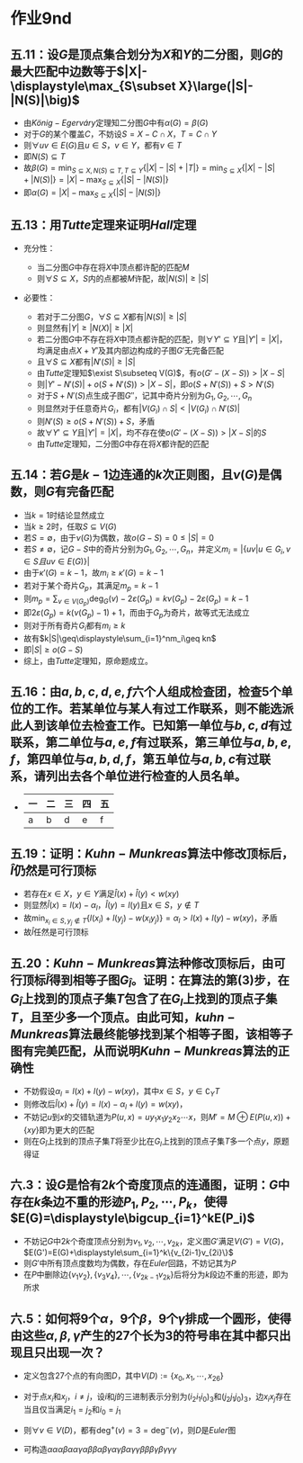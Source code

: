 # 作业9nd

## 五.11：设$G$是顶点集合划分为$X$和$Y$的二分图，则$G$的最大匹配中边数等于$|X|-\displaystyle\max_{S\subset X}\large(|S|-|N(S)|\big)$

- 由$König-Egerváry$定理知二分图$G$中有$\alpha(G)=\beta(G)$
- 对于$G$的某个覆盖$C$，不妨设$S=X-C\cap X$，$T=C\cap Y$
- 则$\forall uv\in E(G)$且$u\in S$，$v\in Y$，都有$v\in T$
- 即$N(S)\subseteq T$
- 故$\beta(G)=\displaystyle\min_{S\subseteq X,N(S)\subseteq T,T\subseteq Y}\left\{|X|-|S|+|T|\right\}=\min_{S\subseteq X}\left\{|X|-|S|+|N(S)|\right\}=|X|-\max_{S\subseteq X}\left\{|S|-|N(S)|\right\}$
- 即$\alpha(G)=|X|-\displaystyle\max_{S\subseteq X}\left\{|S|-|N(S)|\right\}$

## 五.13：用$Tutte$定理来证明$Hall$定理

- 充分性：
    - 当二分图$G$中存在将$X$中顶点都许配的匹配$M$
    - 则$\forall S\subseteq X$，$S$内的点都被$M$许配，故$|N(S)|\geq|S|$

- 必要性：
    - 若对于二分图$G$，$\forall S\subseteq X$都有$|N(S)|\geq|S|$
    - 则显然有$|Y|\geq|N(X)|\geq|X|$
    - 若二分图$G$中不存在将$X$中顶点都许配的匹配，则$\forall Y'\subseteq Y$且$|Y'|=|X|$，均满足由点$X+Y'$及其内部边构成的子图$G'$无完备匹配
    - 且$\forall S\subseteq X$都有$|N'(S)|\geq|S|$
    - 由$Tutte$定理知$\exist S\subseteq V(G)$，有$o(G'-(X-S))>|X-S|$
    - 则$|Y'-N'(S)|+o(S+N'(S))>|X-S|$，即$o(S+N'(S))+S>N'(S)$
    - 对于$S+N'(S)$点生成子图$G''$，记其中奇片分别为$G_1,G_2,\cdots,G_n$
    - 则显然对于任意奇片$G_i$，都有$|V(G_i)\cap S|<|V(G_i)\cap N'(S)|$
    - 则$N'(S)\geq o(S+N'(S))+S$，矛盾
    - 故$\forall Y'\subseteq Y$且$|Y'|=|X|$，均不存在使$o(G'-(X-S))>|X-S|$的$S$
    - 由$Tutte$定理知，二分图$G$中存在将$X$都许配的匹配

## 五.14：若$G$是$k-1$边连通的$k$次正则图，且$\nu(G)$是偶数，则$G$有完备匹配

- 当$k=1$时结论显然成立
- 当$k\geq2$时，任取$S\subseteq V(G)$
- 若$S=\emptyset$，由于$\nu(G)$为偶数，故$o(G-S)=0\leq|S|=0$
- 若$S\neq\emptyset$，记$G-S$中的奇片分别为$G_1,G_2,\cdots,G_n$，并定义$m_i=|\{uv|u\in G_i,v\in S且uv\in E(G)\}|$
- 由于$\kappa'(G)=k-1$，故$m_i\geq\kappa'(G)=k-1$
- 若对于某个奇片$G_p$，其满足$m_p=k-1$
- 则$m_p=\displaystyle\sum_{v\in V(G_p)}\deg_G(v)-2\varepsilon(G_p)=k\nu(G_p)-2\varepsilon(G_p)=k-1$
- 即$2\varepsilon(G_p)=k(\nu(G_p)-1)+1$，而由于$G_p$为奇片，故等式无法成立
- 则对于所有奇片$G_i$都有$m_i\geq k$
- 故有$k|S|\geq\displaystyle\sum_{i=1}^nm_i\geq kn$
- 即$|S|\geq o(G-S)$
- 综上，由$Tutte$定理知，原命题成立。

## 五.16：由$a,b,c,d,e,f$六个人组成检查团，检查$5$个单位的工作。若某单位与某人有过工作联系，则不能选派此人到该单位去检查工作。已知第一单位与$b,c,d$有过联系，第二单位与$a,e,f$有过联系，第三单位与$a,b,e,f$，第四单位与$a,b,d,f$，第五单位与$a,b,c$有过联系，请列出去各个单位进行检查的人员名单。

- | 一   | 二   | 三   | 四   | 五   |
    | ---- | ---- | ---- | ---- | ---- |
    | a    | b    | d    | e    | f    |

## 五.19：证明：$Kuhn-Munkreas$算法中修改顶标后，$\hat{l}$仍然是可行顶标

- 若存在$x\in X$，$y\in Y$满足$\hat{l}(x)+\hat{l}(y)<w(xy)$
- 则显然$\hat{l}(x)=l(x)-\alpha_l$，$\hat{l}(y)=l(y)$且$x\in S$，$y\not\in T$
- 故$\displaystyle\min_{x_i\in S,y_j\not\in T}\{l(x_i)+l(y_j)-w(x_iy_j)\}=\alpha_l>l(x)+l(y)-w(xy)$，矛盾
- 故$\hat{l}$任然是可行顶标

## 五.20：$Kuhn-Munkreas$算法种修改顶标后，由可行顶标$\hat{l}$得到相等子图$G_{\hat{l}}$。证明：在算法的第$(3)$步，在$G_{\hat{l}}$上找到的顶点子集$T$包含了在$G_l$上找到的顶点子集$T$，且至少多一个顶点。由此可知，$kuhn-Munkreas$算法最终能够找到某个相等子图，该相等子图有完美匹配，从而说明$Kuhn-Munkreas$算法的正确性

- 不妨假设$\alpha_l=l(x)+l(y)-w(xy)$，其中$x\in S$，$y\in \complement_YT$
- 则修改后$\hat{l}(x)+\hat{l}(y)=l(x)-\alpha_l+l(y)=w(xy)$，
- 不妨记$u$到$x$的交错轨道为$P(u,x)=uy_1x_1y_2x_2\cdots x$，则$M'=M\oplus E(P(u,x))+\{xy\}$即为更大的匹配
- 则在$G_{\hat{l}}$上找到的顶点子集$T$将至少比在$G_l$上找到的顶点子集$T$多一个点$y$，原题得证

## 六.3：设$G$是恰有$2k$个奇度顶点的连通图，证明：$G$中存在$k$条边不重的形迹$P_1,P_2,\cdots,P_k$，使得$E(G)=\displaystyle\bigcup_{i=1}^kE(P_i)$

- 不妨记$G$中$2k$个奇度顶点分别为$v_1,v_2,\cdots,v_{2k}$，定义图$G'$满足$V(G')=V(G)$，$E(G')=E(G)+\displaystyle\sum_{i=1}^k\{v_{2i-1}v_{2i}\}$
- 则$G'$中所有顶点度数均为偶数，存在$Euler$回路，不妨记其为$P$
- 在$P$中删除边$\{v_1v_2\},\{v_3v_4\},\cdots,\{v_{2k-1}v_{2k}\}$后将分为$k$段边不重的形迹，即为所求

## 六.5：如何将$9$个$\alpha$，$9$个$\beta$，$9$个$\gamma$排成一个圆形，使得由这些$\alpha,\beta,\gamma$产生的$27$个长为$3$的符号串在其中都只出现且只出现一次？

- 定义包含$27$个点的有向图$D$，其中$V(D):=\{x_0,x_1,\cdots,x_{26}\}$

- 对于点$x_i$和$x_j$，$i\neq j$，设$i$和$j$的三进制表示分别为$(i_2i_1i_0)_3$和$(j_2j_1j_0)_3$，边$x_ix_j$存在当且仅当满足$i_1=j_2$和$i_0=j_1$

- 则$\forall v\in V(D)$，都有$\deg^+(v)=3=\deg^-(v)$，则$D$是$Euler$图

- 可构造$\alpha\alpha\alpha\beta\alpha\alpha\gamma\alpha\beta\beta\alpha\beta\gamma\alpha\gamma\beta\alpha\gamma\gamma\beta\beta\beta\gamma\beta\gamma\gamma\gamma$

    